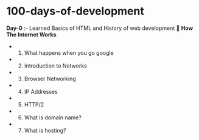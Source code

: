 # 100-days-of-development

**Day-0** :- Learned Basics of HTML and History of web development
:tada: **How The Internet Works**

* 1. What happens when you go google
* 2. Introduction to Networks
* 3. Browser Networking
* 4. IP Addresses
* 5. HTTP/2
* 6. What is domain name?
* 7. What is hosting?
